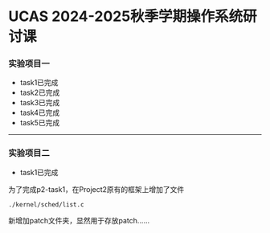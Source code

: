 # UCAS 2024-2025秋季学期操作系统研讨课

### 实验项目一
- task1已完成
- task2已完成
- task3已完成
- task4已完成
- task5已完成
----

### 实验项目二

- task1已完成

为了完成p2-task1，在Project2原有的框架上增加了文件

	./kernel/sched/list.c
	
新增加patch文件夹，显然用于存放patch……